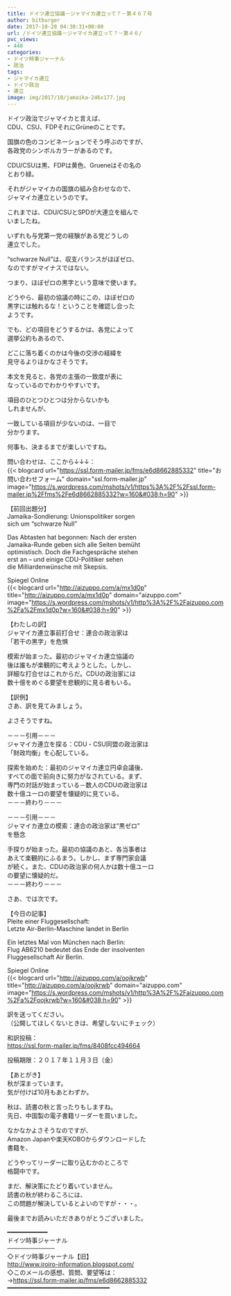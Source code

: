 ```yaml
---
title: ドイツ連立協議－ジャマイカ連立って？－第４６７号
author: bitburger
date: 2017-10-28 04:30:31+00:00
url: /ドイツ連立協議－ジャマイカ連立って？－第４６/
pvc_views:
- 448
categories:
- ドイツ時事ジャーナル
- 政治
tags:
- ジャマイカ連立
- ドイツ政治
- 連立
image: img/2017/10/jamaika-246x177.jpg
---
```

ドイツ政治でジャマイカと言えば、  
CDU、CSU、FDPそれにGrüneのことです。  
  
国旗の色のコンビネーションでそう呼ぶのですが、  
各政党のシンボルカラーがあるのです。  
  
CDU/CSUは黒、FDPは黄色、Grueneはその名の  
とおり緑。  
  
それがジャマイカの国旗の組み合わせなので、  
ジャマイカ連立というのです。  
  
これまでは、CDU/CSUとSPDが大連立を組んで  
いましたね。  
  
いずれも与党第一党の経験がある党どうしの  
連立でした。 

&#8220;schwarze Null&#8221;は、収支バランスがほぼゼロ、  
なのですがマイナスではない。  
  
つまり、ほぼゼロの黒字という意味で使います。  
  
どうやら、最初の協議の時にこの、ほぼゼロの  
黒字には触れるな！ということを確認し合った  
ようです。  
  
でも、どの項目をどうするかは、各党によって  
選挙公約もあるので、  
  
どこに落ち着くのかは今後の交渉の経緯を  
見守るよりほかなさそうです。 

本文を見ると、各党の主張の一致度が表に  
なっているのでわかりやすいです。  
  
項目のひとつひとつは分からないかも  
しれませんが、  
  
一致している項目が少ないのは、一目で  
分かります。  
  
何事も、決まるまでが楽しいですね。  
  
問い合わせは、ここから↓↓↓：  
{{< blogcard url="https://ssl.form-mailer.jp/fms/e6d8662885332" title="&#12362;&#21839;&#12356;&#21512;&#12431;&#12379;&#12501;&#12457;&#12540;&#12512;" domain="ssl.form-mailer.jp" image="https://s.wordpress.com/mshots/v1/https%3A%2F%2Fssl.form-mailer.jp%2Ffms%2Fe6d8662885332?w=160&#038;h=90" >}} 

【前回出題分】  
Jamaika-Sondierung: Unionspolitiker sorgen  
sich um &#8220;schwarze Null&#8221;  
  
Das Abtasten hat begonnen: Nach der ersten  
Jamaika-Runde geben sich alle Seiten bemüht  
optimistisch. Doch die Fachgespräche stehen  
erst an &#8211; und einige CDU-Politiker sehen  
die Milliardenwünsche mit Skepsis.  
  
Spiegel Online  
{{< blogcard url="http://aizuppo.com/a/mx1d0p" title="http://aizuppo.com/a/mx1d0p" domain="aizuppo.com" image="https://s.wordpress.com/mshots/v1/http%3A%2F%2Faizuppo.com%2Fa%2Fmx1d0p?w=160&#038;h=90" >}} 

【わたしの訳】  
ジャマイカ連立事前打合せ：連合の政治家は  
「若干の黒字」を危惧  
  
模索が始まった。最初のジャマイカ連立協議の  
後は誰もが楽観的に考えようとした。しかし、  
詳細な打合せはこれからだ。CDUの政治家には  
数十億をめぐる要望を悲観的に見る者もいる。 

【訳例】  
さあ、訳を見てみましょう。  
  
よさそうですね。 

－－－引用－－－  
ジャマイカ連立を探る：CDU・CSU同盟の政治家は  
「財政均衡」を心配している。  
  
探索を始めた：最初のジャマイカ連立円卓会議後、  
すべての面で前向きに努力がなされている。まず、  
専門の対話が始まっている－数人のCDUの政治家は  
数十億ユーロの要望を懐疑的に見ている。  
－－－終わり－－－ 

－－－引用－－－  
ジャマイカ連立の模索：連合の政治家は“黒ゼロ”  
を懸念  
  
手探りが始まった。最初の協議のあと、各当事者は  
あえて楽観的にふるまう。しかし、まず専門家会議  
が続く。また、CDUの政治家の何人かは数十億ユーロ  
の要望に懐疑的だ。  
－－－終わり－－－

さあ、では次です。  
  
【今日の記事】  
Pleite einer Fluggesellschaft:  
Letzte Air-Berlin-Maschine landet in Berlin  
  
Ein letztes Mal von München nach Berlin:  
Flug AB6210 bedeutet das Ende der insolventen  
Fluggesellschaft Air Berlin.  
  
Spiegel Online  
{{< blogcard url="http://aizuppo.com/a/oojkrwb" title="http://aizuppo.com/a/oojkrwb" domain="aizuppo.com" image="https://s.wordpress.com/mshots/v1/http%3A%2F%2Faizuppo.com%2Fa%2Foojkrwb?w=160&#038;h=90" >}} 

訳を送ってください。  
（公開してほしくないときは、希望しないにチェック）  
  
和訳投稿：  
 <https://ssl.form-mailer.jp/fms/8408fcc494664>  
  
投稿期限：２０１７年１１月３日（金） 

【あとがき】  
秋が深まっています。  
気が付けば10月もあとわずか。  
  
秋は、読書の秋と言ったりもしますね。  
先日、中国製の電子書籍リーダーを買いました。  
  
なかなかよさそうなのですが、  
Amazon Japanや楽天KOBOからダウンロードした  
書籍を、  
  
どうやってリーダーに取り込むかのところで  
格闘中です。  
  
まだ、解決策にたどり着いていません。  
読書の秋が終わるころには、  
この問題が解決しているとよいのですが・・・。  
  
最後までお読みいただきありがとうございました。 

━━━━━━━━━━━  
ドイツ時事ジャーナル  
───────────  
◇ドイツ時事ジャーナル【旧】  
<http://www.iroiro-information.blogspot.com/>  
◇このメールの感想、質問、要望等は：  
-><https://ssl.form-mailer.jp/fms/e6d8662885332>  
━━━━━━━━━━━━━━━━━━━━━━━━━━━━